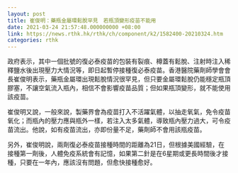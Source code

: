 ```yaml
---
layout: post
title: 崔俊明：藥瓶金屬環鬆脫罕見　若瓶頂變形疫苗不能用
date: 2021-03-24 21:57:48.000000000 +08:00
link: https://news.rthk.hk/rthk/ch/component/k2/1582400-20210324.htm
categories: rthk
---
```


政府表示，其中一個批號的復必泰疫苗的包裝有裂痕、樽蓋有鬆脫、注射時注入稀釋鹽水後出現壓力大情況等，即日起暫停接種復必泰疫苗。香港醫院藥劑師學會會長崔俊明表示，藥瓶金屬環出現鬆脫情況很罕見，但只要金屬環鬆脫仍能穩定瓶頂膠塞，不讓空氣流入瓶內，相信不會影響疫苗品質；但如果瓶頂變形，就不能使用該疫苗。

崔俊明又說，一般來說，製藥界會為疫苗打入不活躍氣體，以抽走氧氣，免令疫苗氧化；而瓶內的壓力應與瓶外一樣，若注入太多氣體，導致瓶內壓力過大，可令疫苗流出。他說，如有疫苗流出，亦即份量不足，藥劑師不會用該瓶疫苗。

另外，崔俊明說，兩劑復必泰疫苗接種時間的距離為21日，但根據美國經驗，在接種第一劑後，人體免疫系統會有記憶，如果第二針是在6星期或更長時間後才接種，只要在一年內，應該沒有問題，但愈快接種愈好。
